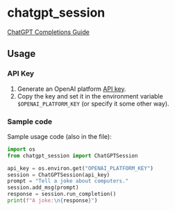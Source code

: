 # chatgpt_session

[ChatGPT Completions Guide](https://platform.openai.com/docs/guides/chat)


## Usage

### API Key

1. Generate an OpenAI platform [API key](https://platform.openai.com/account/api-keys).
2. Copy the key and set it in the environment variable `$OPENAI_PLATFORM_KEY` (or specify it some other way).

### Sample code

Sample usage code (also in the file):

```python
import os
from chatgpt_session import ChatGPTSession

api_key = os.environ.get("OPENAI_PLATFORM_KEY")
session = ChatGPTSession(api_key)
prompt = "Tell a joke about computers."
session.add_msg(prompt)
response = session.run_completion()
print(f"A joke:\n{response}")
```


